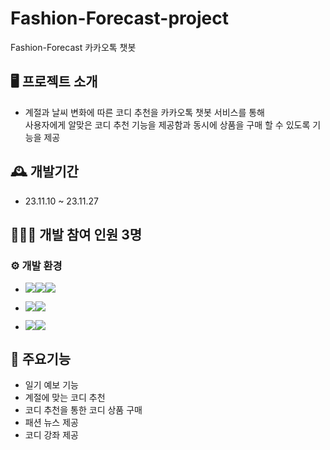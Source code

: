 # Fashion-Forecast-project
Fashion-Forecast 카카오톡 챗봇

## 🖥 프로젝트 소개
- 계절과 날씨 변화에 따른 코디 추천을 카카오톡 챗봇 서비스를 통해 <br/>
사용자에게 알맞은 코디 추천 기능을 제공함과 동시에 상품을 구매 할 수 있도록 기능을 제공

## 🕰 개발기간
* 23.11.10 ~ 23.11.27

## 🧑‍🤝‍🧑 개발 참여 인원 3명

### ⚙ 개발 환경
- <img src="https://img.shields.io/badge/Language-%23121011?style=for-the-badge"><img src="https://img.shields.io/badge/python-8CAAE6?style=for-the-badge&logo=python&logoColor=white"><img src="https://img.shields.io/badge/pycharm-000000?style=for-the-badge&logo=pycharm&logoColor=white%22">

- <img src="https://img.shields.io/badge/ChatBot-%23121011?style=for-the-badge"><img src="https://img.shields.io/badge/kakao-523329?style=for-the-badge&logo=kakao&logoColor=white%22">

- <img src="https://img.shields.io/badge/ide-%23121011?style=for-the-badge"><img src="https://img.shields.io/badge/goorm%20ide-000000?style=for-the-badge&logo=&logoColor=white%22">

## 📌 주요기능 
- 일기 예보 기능
- 계절에 맞는 코디 추천
- 코디 추천을 통한 코디 상품 구매
- 패션 뉴스 제공
- 코디 강좌 제공

